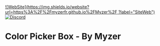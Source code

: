 [![WebSite](https://img.shields.io/website?url=https%3A%2F%2Fmyzerfr.github.io%2FMyzer%2F
?label="SiteWeb")](https://myzerfr.github.io/Myzer/)
[![Discord](https://img.shields.io/discord/1129528525544759316?label=&logo=discord&logoColor=ffffff&color=7389D8&labelColor=6A7EC2)](https://discord.com/invite/aC3bzUStyU)


# Color Picker Box - By Myzer
